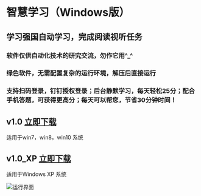 # 智慧学习（Windows版）
## 学习强国自动学习，完成阅读视听任务
### 软件仅供自动化技术的研究交流，勿作它用^_^
### 绿色软件，无需配置复杂的运行环境，解压后直接运行

### 支持扫码登录，钉钉授权登录；后台静默学习，每天轻松25分；配合手机答题，可获得更高分；每天可以帮您，节省30分钟时间！

## v1.0  [立即下载](http://aiyotu.xyz/智慧学习v1.0.rar)
适用于win7，win8，win10 系统

## v1.0_XP  [立即下载](http://aiyotu.xyz/智慧学习v1.0_XP版.rar)
适用于Windows XP 系统

![运行界面](http://aiyotu.xyz/docs/ui.gif)
